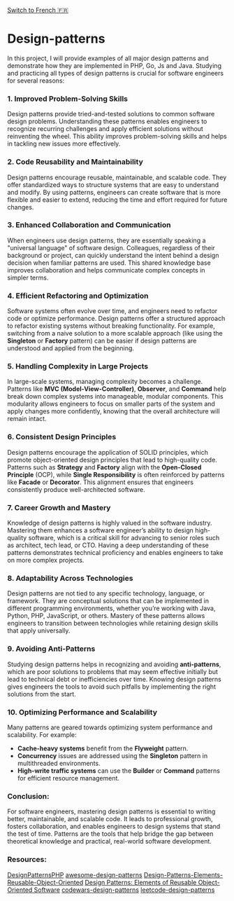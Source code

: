 [ Switch to French 🇫🇷](README_fr.md)

# Design-patterns
In this project, I will provide examples of all major design patterns and demonstrate how they are implemented in PHP, Go, Js and Java.
Studying and practicing all types of design patterns is crucial for software engineers for several reasons:

### 1. **Improved Problem-Solving Skills**  
Design patterns provide tried-and-tested solutions to common software design problems. Understanding these patterns enables engineers to recognize recurring challenges and apply efficient solutions without reinventing the wheel. This ability improves problem-solving skills and helps in tackling new issues more effectively.

### 2. **Code Reusability and Maintainability**  
Design patterns encourage reusable, maintainable, and scalable code. They offer standardized ways to structure systems that are easy to understand and modify. By using patterns, engineers can create software that is more flexible and easier to extend, reducing the time and effort required for future changes.

### 3. **Enhanced Collaboration and Communication**  
When engineers use design patterns, they are essentially speaking a "universal language" of software design. Colleagues, regardless of their background or project, can quickly understand the intent behind a design decision when familiar patterns are used. This shared knowledge base improves collaboration and helps communicate complex concepts in simpler terms.

### 4. **Efficient Refactoring and Optimization**  
Software systems often evolve over time, and engineers need to refactor code or optimize performance. Design patterns offer a structured approach to refactor existing systems without breaking functionality. For example, switching from a naive solution to a more scalable approach (like using the **Singleton** or **Factory** pattern) can be easier if design patterns are understood and applied from the beginning.

### 5. **Handling Complexity in Large Projects**  
In large-scale systems, managing complexity becomes a challenge. Patterns like **MVC (Model-View-Controller)**, **Observer**, and **Command** help break down complex systems into manageable, modular components. This modularity allows engineers to focus on smaller parts of the system and apply changes more confidently, knowing that the overall architecture will remain intact.

### 6. **Consistent Design Principles**  
Design patterns encourage the application of SOLID principles, which promote object-oriented design principles that lead to high-quality code. Patterns such as **Strategy** and **Factory** align with the **Open-Closed Principle** (OCP), while **Single Responsibility** is often reinforced by patterns like **Facade** or **Decorator**. This alignment ensures that engineers consistently produce well-architected software.

### 7. **Career Growth and Mastery**  
Knowledge of design patterns is highly valued in the software industry. Mastering them enhances a software engineer’s ability to design high-quality software, which is a critical skill for advancing to senior roles such as architect, tech lead, or CTO. Having a deep understanding of these patterns demonstrates technical proficiency and enables engineers to take on more complex projects.

### 8. **Adaptability Across Technologies**  
Design patterns are not tied to any specific technology, language, or framework. They are conceptual solutions that can be implemented in different programming environments, whether you’re working with Java, Python, PHP, JavaScript, or others. Mastery of these patterns allows engineers to transition between technologies while retaining design skills that apply universally.

### 9. **Avoiding Anti-Patterns**  
Studying design patterns helps in recognizing and avoiding **anti-patterns**, which are poor solutions to problems that may seem effective initially but lead to technical debt or inefficiencies over time. Knowing design patterns gives engineers the tools to avoid such pitfalls by implementing the right solutions from the start.

### 10. **Optimizing Performance and Scalability**  
Many patterns are geared towards optimizing system performance and scalability. For example:
- **Cache-heavy systems** benefit from the **Flyweight** pattern.
- **Concurrency** issues are addressed using the **Singleton** pattern in multithreaded environments.
- **High-write traffic systems** can use the **Builder** or **Command** patterns for efficient resource management.

### Conclusion:
For software engineers, mastering design patterns is essential to writing better, maintainable, and scalable code. It leads to professional growth, fosters collaboration, and enables engineers to design systems that stand the test of time. Patterns are the tools that help bridge the gap between theoretical knowledge and practical, real-world software development.

### Resources:
[DesignPatternsPHP](https://github.com/DesignPatternsPHP/DesignPatternsPHP)
[awesome-design-patterns](https://github.com/DovAmir/awesome-design-patterns)
[Design-Patterns-Elements-Reusable-Object-Oriented](https://www.amazon.com/Design-Patterns-Elements-Reusable-Object-Oriented/dp/0201633612)
[Design Patterns: Elements of Reusable Object-Oriented Software](https://github.com/GunterMueller/Books-3/blob/master/Design%20Patterns%20Elements%20of%20Reusable%20Object-Oriented%20Software.pdf)
[codewars-design-patterns](https://www.codewars.com/collections/design-patterns)
[leetcode-design-patterns](https://leetcode.com/problem-list/design/)
